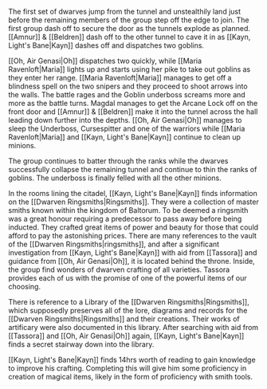 The first set of dwarves jump from the tunnel and unstealthily land just before the remaining members of the group step off the edge to join. The first group dash off to secure the door as the tunnels explode as planned. [[Amnur]] & [[Beldren]] dash off to the other tunnel to cave it in as [[Kayn, Light's Bane|Kayn]] dashes off and dispatches two goblins.

[[Oh, Air Genasi|Oh]] dispatches two quickly, while [[Maria Ravenloft|Maria]] lights up and starts using her pike to take out goblins as they enter her range. [[Maria Ravenloft|Maria]] manages to get off a blindness spell on the two snipers and they proceed to shoot arrows into the walls. The battle rages and the Goblin underboss screams more and more as the battle turns. Magdal manages to get the Arcane Lock off on the front door and [[Amnur]] & [[Beldren]] make it into the tunnel across the hall leading down further into the depths. [[Oh, Air Genasi|Oh]] manages to sleep the Underboss, Cursespitter and one of the warriors while [[Maria Ravenloft|Maria]] and [[Kayn, Light's Bane|Kayn]] continue to clean up minions.

The group continues to batter through the ranks while the dwarves successfully collapse the remaining tunnel and continue to thin the ranks of goblins. The underboss is finally felled with all the other minions.

In the rooms lining the citadel, [[Kayn, Light's Bane|Kayn]] finds information on the [[Dwarven Ringsmiths|Ringsmiths]]. They were a collection of master smiths known within the kingdom of Baltorum. To be deemed a ringsmith was a great honour requiring a predecessor to pass away before being inducted. They crafted great items of power and beauty for those that could afford to pay the astonishing prices. There are many references to the vault of the [[Dwarven Ringsmiths|ringsmiths]], and after a significant investigation from [[Kayn, Light's Bane|Kayn]] with aid from [[Tassora]] and guidance from [[Oh, Air Genasi|Oh]], it is located behind the throne. Inside, the group find wonders of dwarven crafting of all varieties. Tassora provides each of us with the promise of one of the powerful items of our choosing.

There is reference to a Library of the [[Dwarven Ringsmiths|Ringsmiths]], which supposedly preserves all of the lore, diagrams and records for the [[Dwarven Ringsmiths|Ringsmiths]] and their creations. Their works of artificary were also documented in this library. After searching with aid from [[Tassora]] and [[Oh, Air Genasi|Oh]] again, [[Kayn, Light's Bane|Kayn]] finds a secret stairway down into the library.

[[Kayn, Light's Bane|Kayn]] finds 14hrs worth of reading to gain knowledge to improve his crafting. Completing this will give him some proficiency in creation of magical items, likely in the form of proficiency with smith tools. 